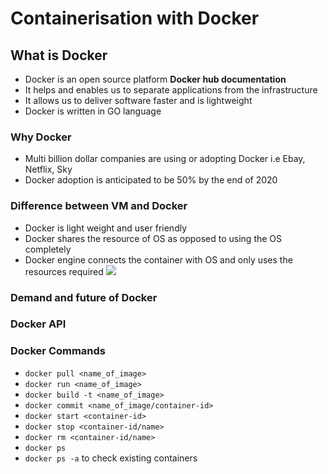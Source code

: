 # Containerisation with Docker

## What is Docker
- Docker is an open source platform **Docker hub documentation**
- It helps and enables us to separate applications from the infrastructure
- It allows us to deliver software faster and is lightweight 
- Docker is written in GO language
  
### Why Docker
- Multi billion dollar companies are using or adopting Docker i.e Ebay, Netflix, Sky
- Docker adoption is anticipated to be 50% by the end of 2020

### Difference between VM and Docker
- Docker is light weight and user friendly
- Docker shares the resource of OS as opposed to using the OS completely
- Docker engine connects the container with OS and only uses the resources required
![](images/vm_containers.jpg)

### Demand and future of Docker

### Docker API


### Docker Commands
- ``` docker pull <name_of_image> ```
- ``` docker run <name_of_image> ```
- ``` docker build -t <name_of_image> ```
- ``` docker commit <name_of_image/container-id> ```
- ``` docker start <container-id> ```
- ``` docker stop <container-id/name> ```
- ``` docker rm <container-id/name> ```
- ``` docker ps ```
- ``` docker ps -a ``` to check existing containers

